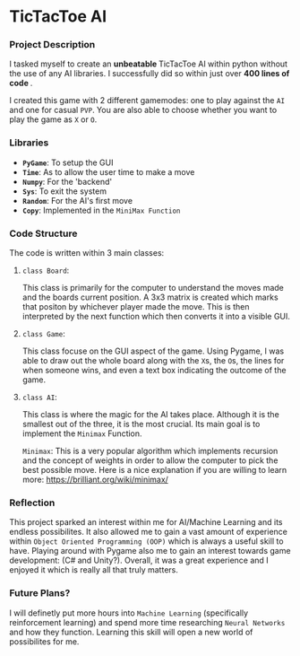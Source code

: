 # TicTacToe AI

### Project Description
I tasked myself to create an <b> unbeatable </b> TicTacToe AI within python without the use of any AI libraries. I successfully did so within just over <b> 400 lines of code </b>. 

I created this game with 2 different gamemodes: one to play against the `AI` and one for casual `PVP`. You are also able to choose whether you want to play the game as `X` or `O`.

### Libraries
- <b>`PyGame`</b>: To setup the GUI
- <b>`Time`</b>: As to allow the user time to make a move
- <b>`Numpy`</b>: For the 'backend'
- <b>`Sys`</b>: To exit the system
- <b>`Random`</b>: For the AI's first move
- <b>`Copy`</b>: Implemented in the `MiniMax Function`

### Code Structure

The code is written within 3 main classes:

1. `class Board`:
    
    This class is primarily for the computer to understand the moves made and the boards current position. A 3x3 matrix is created which marks that positon by whichever player made the move. This is then interpreted by the next function which then converts it into a visible GUI.

2. `class Game`: 

    This class focuse on the GUI aspect of the game. Using Pygame, I was able to draw out the whole board along with the `X`s, the `O`s, the lines for when someone wins, and even a text box indicating the outcome of the game. 

3. `class AI`: 

    This class is where the magic for the AI takes place. Although it is the smallest out of the three, it is the most crucial. Its main goal is to implement the `Minimax` Function. 

    `Minimax`: This is a very popular algorithm which implements recursion and the concept of weights in order to allow the computer to pick the best possible move. Here is a nice explanation if you are willing to learn more: https://brilliant.org/wiki/minimax/

### Reflection

This project sparked an interest within me for AI/Machine Learning and its endless possibilites. It also allowed me to gain a vast amount of experience within `Object Oriented Programming (OOP)` which is always a useful skill to have. Playing around with Pygame also me to gain an interest towards game development: (C# and Unity?). Overall, it was a great experience and I enjoyed it which is really all that truly matters.

### Future Plans?

I will definetly put more hours into `Machine Learning` (specifically reinforcement learning) and spend more time researching `Neural Networks` and how they function. Learning this skill will open a new world of possibilites for me. 




